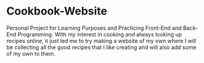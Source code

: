 # Cookbook-Website
Personal Project for Learning Purposes and Practicing Front-End and Back-End Programming. With my interest in cooking and always looking up recipes online, it just led me to try making a website of my own where I will be collecting all the good recipes that I like creating and will also add some of my own to them.  
